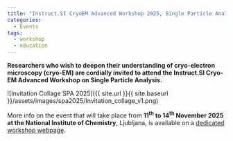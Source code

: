 ```yaml
---
title: "Instruct.SI CryoEM Advanced Workshop 2025, Single Particle Analysis (Ljubljana, 11–14 Nov 2025)"
categories:
  - Events
tags:
  - workshop
  - education
---
```


**Researchers who wish to deepen their understanding of cryo-electron microscopy (cryo-EM) are cordially invited to attend the Instruct.SI Cryo-EM Advanced Workshop on Single Particle Analysis.**

![Invitation Collage SPA 2025]({{ site.url }}{{ site.baseurl }}/assets/images/spa2025/Invitation_collage_v1.png)

More info on the event that will take place from **11<sup>th</sup> to 14<sup>th</sup> November 2025 at the National Institute of Chemistry**, Ljubljana, is available on a [dedicated workshop webpage](/spa2025/).